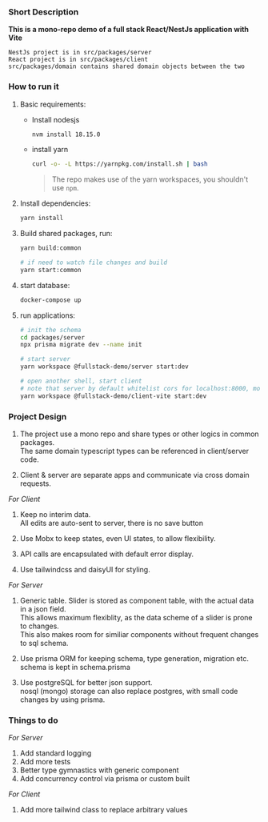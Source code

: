 ### Short Description

**This is a mono-repo demo of a full stack React/NestJs application with Vite**

```
NestJs project is in src/packages/server
React project is in src/packages/client
src/packages/domain contains shared domain objects between the two
```

### How to run it

1. Basic requirements:

   - Install nodesjs
     ```sh
     nvm install 18.15.0
     ```
   - install yarn
     ```sh
     curl -o- -L https://yarnpkg.com/install.sh | bash
     ```
     > The repo makes use of the yarn workspaces, you shouldn't use `npm`.

2. Install dependencies:

   ```sh
   yarn install
   ```

3. Build shared packages, run:

   ```sh
   yarn build:common

   # if need to watch file changes and build
   yarn start:common
   ```

4. start database:

   ```sh
   docker-compose up
   ```

5. run applications:

   ```sh
   # init the schema
   cd packages/server
   npx prisma migrate dev --name init

   # start server
   yarn workspace @fullstack-demo/server start:dev

   # open another shell, start client
   # note that server by default whitelist cors for localhost:8000, modify the list if using another port
   yarn workspace @fullstack-demo/client-vite start:dev
   ```

### Project Design

1. The project use a mono repo and share types or other logics in common packages.  
   The same domain typescript types can be referenced in client/server code.

2. Client & server are separate apps and communicate via cross domain requests.

_For Client_

1. Keep no interim data.  
   All edits are auto-sent to server, there is no save button

2. Use Mobx to keep states, even UI states, to allow flexibility.

3. API calls are encapsulated with default error display.

4. Use tailwindcss and daisyUI for styling.

_For Server_

1. Generic table.
   Slider is stored as component table, with the actual data in a json field.  
   This allows maximum flexiblity, as the data scheme of a slider is prone to changes.  
   This also makes room for similiar components without frequent changes to sql schema.

2. Use prisma ORM for keeping schema, type generation, migration etc.  
   schema is kept in schema.prisma

3. Use postgreSQL for better json support.  
   nosql (mongo) storage can also replace postgres, with small code changes by using prisma.

### Things to do

_For Server_

1. Add standard logging
2. Add more tests
3. Better type gymnastics with generic component
4. Add concurrency control via prisma or custom built

_For Client_

1. Add more tailwind class to replace arbitrary values
